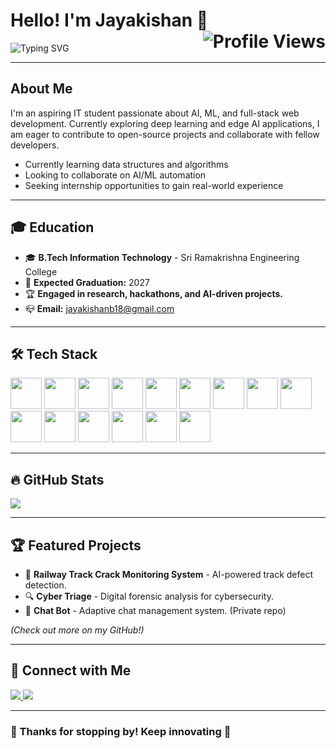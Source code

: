 # Hello! I'm Jayakishan 👋 <img src="https://komarev.com/ghpvc/?username=kishan0818&label=Profile+Views&color=00FFFF&style=flat" align="right" alt="Profile Views"/>

![Typing SVG](https://readme-typing-svg.herokuapp.com?font=Fira+Code&weight=600&size=22&duration=3000&pause=500&color=00FFFF&vCenter=true&width=700&lines=AI+%7C+ML+%7C+Full_Stack_Development;Building+Innovative+Tech+for+a+Better+Future!)
  
---

## About Me
I'm an aspiring IT student passionate about AI, ML, and full-stack web development. Currently exploring deep learning and edge AI applications, I am eager to contribute to open-source projects and collaborate with fellow developers.
- Currently learning data structures and algorithms
- Looking to collaborate on AI/ML automation
- Seeking internship opportunities to gain real-world experience

---

## 🎓 Education
- 🎓 **B.Tech Information Technology** - Sri Ramakrishna Engineering College
- 📅 **Expected Graduation:** 2027
- 🏆 **Engaged in research, hackathons, and AI-driven projects.**
- 📪 **Email:** <a href="mailto:jayakishanb18@gmail.com" style="color:#00FFFF;">jayakishanb18@gmail.com</a>

---

## 🛠 Tech Stack
<p align="left">
  <img src="https://cdn.jsdelivr.net/gh/devicons/devicon/icons/python/python-original.svg" height="50"/>
  <img src="https://cdn.jsdelivr.net/gh/devicons/devicon/icons/c/c-original.svg" height="50"/>
  <img src="https://cdn.jsdelivr.net/gh/devicons/devicon/icons/cplusplus/cplusplus-original.svg" height="50"/>
  <img src="https://cdn.jsdelivr.net/gh/devicons/devicon/icons/java/java-original.svg" height="50"/>
  <img src="https://cdn.jsdelivr.net/gh/devicons/devicon/icons/html5/html5-original.svg" height="50"/>
  <img src="https://cdn.jsdelivr.net/gh/devicons/devicon/icons/tailwindcss/tailwindcss-original.svg" height="50"/>
  <img src="https://cdn.jsdelivr.net/gh/devicons/devicon/icons/javascript/javascript-original.svg" height="50"/>
  <img src="https://cdn.jsdelivr.net/gh/devicons/devicon/icons/mongodb/mongodb-original.svg" height="50"/>
  <img src="https://cdn.jsdelivr.net/gh/devicons/devicon/icons/express/express-original.svg" height="50"/>
  <img src="https://cdn.jsdelivr.net/gh/devicons/devicon/icons/react/react-original.svg" height="50"/>
  <img src="https://cdn.jsdelivr.net/gh/devicons/devicon/icons/nodejs/nodejs-original.svg" height="50"/>
  <img src="https://cdn.jsdelivr.net/gh/devicons/devicon/icons/tensorflow/tensorflow-original.svg" height="50"/>
  <img src="https://cdn.jsdelivr.net/gh/devicons/devicon/icons/keras/keras-original.svg" height="50"/>
  <img src="https://cdn.jsdelivr.net/gh/devicons/devicon/icons/mysql/mysql-original.svg" height="50"/>
  <img src="https://cdn.jsdelivr.net/gh/devicons/devicon/icons/flutter/flutter-original.svg" height="50"/>
</p>

---

## 🔥 GitHub Stats

<p align="left">
  <img src="https://github-readme-stats.vercel.app/api?username=kishan0818&show_icons=true&theme=tokyonight&hide=issues,contribs"/>
</p>

---

## 🏆 Featured Projects
- 🚂 **Railway Track Crack Monitoring System** - AI-powered track defect detection.
- 🔍 **Cyber Triage** - Digital forensic analysis for cybersecurity.
- 🤖 **Chat Bot** - Adaptive chat management system. (Private repo)

*(Check out more on my GitHub!)*

---

## 📣 Connect with Me
<p align="left">
  <a href="https://www.linkedin.com/in/jayakishan-balagopal-978613300/">
    <img src="https://img.shields.io/badge/LinkedIn-0077B5?style=for-the-badge&logo=linkedin&logoColor=white"/>
  </a>
  <a href="mailto:jayakishanb18@gmail.com">
    <img src="https://img.shields.io/badge/Email-D14836?style=for-the-badge&logo=gmail&logoColor=white"/>
  </a>
</p>

---

### 🎉 Thanks for stopping by! Keep innovating 🚀
